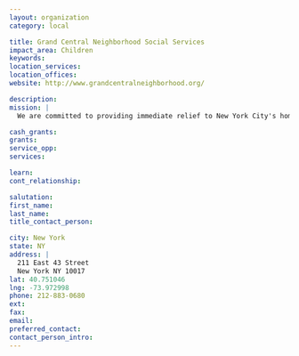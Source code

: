 ```yaml
---
layout: organization
category: local

title: Grand Central Neighborhood Social Services
impact_area: Children
keywords: 
location_services: 
location_offices: 
website: http://www.grandcentralneighborhood.org/

description: 
mission: |
  We are committed to providing immediate relief to New York City's homeless population. The homeless find information regarding employment, housing and counseling programs.

cash_grants: 
grants: 
service_opp: 
services: 

learn: 
cont_relationship: 

salutation: 
first_name: 
last_name: 
title_contact_person: 

city: New York
state: NY
address: |
  211 East 43 Street    
  New York NY 10017
lat: 40.751046
lng: -73.972998
phone: 212-883-0680
ext: 
fax: 
email: 
preferred_contact: 
contact_person_intro: 
---
```

